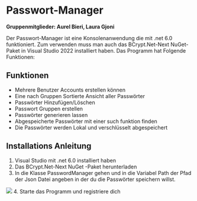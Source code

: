 # Passwort-Manager
**Gruppenmitglieder: Aurel Bieri, Laura Gjoni**

Der Passwort-Manager ist eine Konsolenanwendung die mit .net 6.0 funktioniert. Zum verwenden muss man auch das BCrypt.Net-Next NuGet-Paket in Visual Studio 2022 installiert haben. Das Programm hat Folgende Funktionen:
## Funktionen
* Mehrere Benutzer Accounts erstellen können
* Eine nach Gruppen Sortierte Ansicht aller Passwörter
* Passwörter Hinzufügen/Löschen
* Passwort Gruppen erstellen 
* Passwörter generieren lassen
* Abgespeicherte Passwörter mit einer such funktion finden
* Die Passwörter werden Lokal und verschlüsselt abgespeichert

## Installations Anleitung
1. Visual Studio mit .net 6.0 installiert haben
2. Das BCrypt.Net-Next NuGet -Paket herunterladen
3. In die Klasse PasswordManager gehen und in die Variabel Path der Pfad der Json Datei angeben in der du die Passwörter speichern willst.
<img src= https://gitlab.com/uploads/-/system/personal_snippet/3613634/b1f7fd17c650acbf320ca12bfe5310ef/Unbenannt.PNG>
4. Starte das Programm und registriere dich
